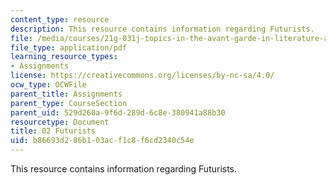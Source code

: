 ```yaml
---
content_type: resource
description: This resource contains information regarding Futurists.
file: /media/courses/21g-031j-topics-in-the-avant-garde-in-literature-and-cinema-spring-2003/b86693d286b103acf1c8f6cd2340c54e_MIT21G_031JS03_2futurists.pdf
file_type: application/pdf
learning_resource_types:
- Assignments
license: https://creativecommons.org/licenses/by-nc-sa/4.0/
ocw_type: OCWFile
parent_title: Assignments
parent_type: CourseSection
parent_uid: 529d260a-9f6d-289d-6c8e-380941a88b30
resourcetype: Document
title: 02 Futurists
uid: b86693d2-86b1-03ac-f1c8-f6cd2340c54e
---
```

This resource contains information regarding Futurists.